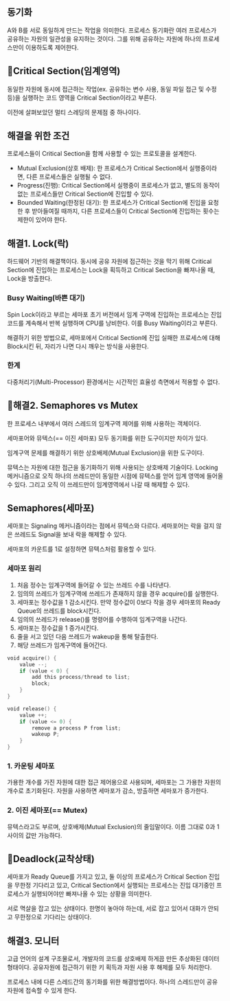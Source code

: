 ## 동기화

A와 B를 서로 동일하게 만드는 작업을 의미한다. 프로세스 동기화란 여러 프로세스가 공유하는 자원의 일관성을 유지하는 것이다. 그를 위해 공유하는 자원에 하나의 프로세스만이 이용하도록 제어한다.

## 📌Critical Section(임계영역)

동일한 자원에 동시에 접근하는 작업(ex. 공유하는 변수 사용, 동일 파일 접근 및 수정 등)을 실행하는 코드 영역을 Critical Section이라고 부른다.

이전에 살펴보았던 멀티 스레딩의 문제점 중 하나이다.

## 해결을 위한 조건

프로세스들이 Critical Section을 함께 사용할 수 있는 프로토콜을 설계한다.

- Mutual Exclusion(상호 배제): 한 프로세스가 Critical Section에서 실행중이라면, 다른 프로세스들은 실행될 수 없다.
- Progress(진행): Critical Section에서 실행중이 프로세스가 없고, 별도의 동작이 없는 프로세스들만 Critical Section에 진입할 수 있다.
- Bounded Waiting(한정된 대기): 한 프로세스가 Critical Section에 진입을 요청한 후 받아들여질 때까지, 다른 프로세스들이 Critical Section에 진입하는 횟수는 제한이 있어야 한다.

## 해결1. Lock(락)

하드웨어 기반의 해결책이다. 동시에 공유 자원에 접근하는 것을 막기 위해 Critical Section에 진입하는 프로세스는 Lock을 획득하고 Critical Section을 빠져나올 때, Lock을 방출한다.

### Busy Waiting(바쁜 대기)

Spin Lock이라고 부르는 세마포 초기 버전에서 임계 구역에 진입하는 프로세스는 진입 코드를 계속해서 반복 실행하며 CPU를 낭비한다. 이를 Busy Waiting이라고 부른다.

해결하기 위한 방법으로, 세마포에서 Critical Section에 진입 실패한 프로세스에 대해 Block시킨 뒤, 자리가 나면 다시 깨우는 방식을 사용한다.

### 한계

다중처리기(Multi-Processor) 환경에서는 시간적인 효율성 측면에서 적용할 수 없다.

## 📌해결2. Semaphores vs Mutex

한 프로세스 내부에서 여러 스레드의 임계구역 제어를 위해 사용하는 객체이다.

세마포어와 뮤텍스(== 이진 세마포) 모두 동기화를 위한 도구이지만 차이가 있다.

임계구역 문제를 해결하기 위한 상호배제(Mutual Exclusion)을 위한 도구이다.

뮤텍스는 자원에 대한 접근을 동기화하기 위해 사용되는 상호배제 기술이다. Locking 메커니즘으로 오직 하나의 쓰레드만이 동일한 시점에 뮤텍스를 얻어 임계 영역에 들어올 수 있다. 그리고 오직 이 쓰레드만이 임계영역에서 나갈 때 해제할 수 있다.

## Semaphores(세마포)

세마포는 Signaling 메커니즘이라는 점에서 뮤텍스와 다르다. 세마포어는 락을 걸지 않은 쓰레드도 Signal을 보내 락을 해제할 수 있다.

세마포의 카운트를 1로 설정하면 뮤텍스처럼 활용할 수 있다.

### 세마포 원리

1. 처음 정수는 임계구역에 들어갈 수 있는 쓰레드 수를 나타낸다.
2. 임의의 쓰레드가 임계구역에 쓰레드가 존재하지 않을 경우 acquire()를 실행한다.
3. 세마포는 정수값을 1 감소시킨다. 만약 정수값이 0보다 작을 경우 세마포의 Ready Queue의 쓰레드를 block시킨다.
4. 임의의 쓰레드가 release()를 명령어를 수행하여 임계구역을 나간다.
5. 세마포는 정수값을 1 증가시킨다.
6. 줄을 서고 있던 다음 쓰레드가 wakeup을 통해 탈출한다.
7. 해당 쓰레드가 임계구역에 들어간다.

```swift
void acquire() {
    value --;
    if (value < 0) {
        add this process/thread to list;
        block;
    }
}
```

```swift
void release() {
    value ++;
    if (value <= 0) {
        remove a process P from list;
        wakeup P;
    }
}
```

### 1. 카운팅 세마포

가용한 개수를 가진 자원에 대한 접근 제어용으로 사용되며, 세마포는 그 가용한 자원의 개수로 초기화된다. 자원을 사용하면 세마포가 감소, 방출하면 세마포가 증가한다.

### 2. 이진 세마포(== Mutex)

뮤텍스라고도 부르며, 상호배제(Mutual Exclusion)의 줄임말이다. 이름 그대로 0과 1 사이의 값만 가능하다.

## 📌Deadlock(교착상태)

세마포가 Ready Queue를 가지고 있고, 둘 이상의 프로세스가 Critical Section 진입을 무한정 기다리고 있고, Critical Section에서 실행되는 프로세스는 진입 대기중인 프로세스가 실행되어야만 빠져나올 수 있는 상황을 의미한다.

서로 멱살을 잡고 있는 상태이다. 한명이 놓아야 하는데, 서로 잡고 있어서 대화가 안되고 무한정으로 기다리는 상태이다.

## 해결3. 모니터

고급 언어의 설계 구조물로서, 개발자의 코드를 상호배제 하게끔 만든 추상화된 데이터 형태이다. 공유자원에 접근하기 위한 키 획득과 자원 사용 후 해제를 모두 처리한다.

프로세스 내에 다른 스레드간의 동기화를 위한 해결방법이다. 하나의 스레드만이 공유 자원에 접속할 수 있게 한다.
